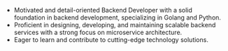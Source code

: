 - Motivated and detail-oriented Backend Developer with a solid foundation in backend development, specializing in Golang and Python.
- Proficient in designing, developing, and maintaining scalable backend services with a strong focus on microservice architecture.
- Eager to learn and contribute to cutting-edge technology solutions.
